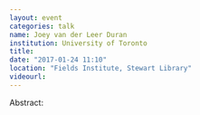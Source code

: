 ```yaml
---
layout: event
categories: talk
name: Joey van der Leer Duran
institution: University of Toronto
title: 
date: "2017-01-24 11:10"
location: "Fields Institute, Stewart Library"
videourl: 
---
```

Abstract: 
